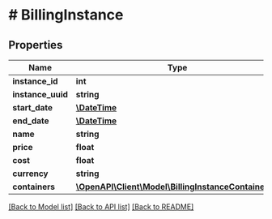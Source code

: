 # # BillingInstance

## Properties

Name | Type | Description | Notes
------------ | ------------- | ------------- | -------------
**instance_id** | **int** |  | [optional]
**instance_uuid** | **string** |  | [optional]
**start_date** | [**\DateTime**](\DateTime.md) |  | [optional]
**end_date** | [**\DateTime**](\DateTime.md) |  | [optional]
**name** | **string** |  | [optional]
**price** | **float** |  | [optional]
**cost** | **float** |  | [optional]
**currency** | **string** |  | [optional]
**containers** | [**\OpenAPI\Client\Model\BillingInstanceContainers[]**](BillingInstanceContainers.md) |  | [optional]

[[Back to Model list]](../../README.md#models) [[Back to API list]](../../README.md#endpoints) [[Back to README]](../../README.md)
